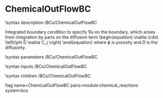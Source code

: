 # ChemicalOutFlowBC

!syntax description /BCs/ChemicalOutFlowBC

Integrated boundary condition to specify $\nabla u$ on the boundary, which arises
from integration by parts on the diffusion term
\begin{equation}
\nabla \cdot \left(\phi D \nabla C_j \right)
\end{equation}
where $\phi$ is porosity and $D$ is the diffusivity.

!syntax parameters /BCs/ChemicalOutFlowBC

!syntax inputs /BCs/ChemicalOutFlowBC

!syntax children /BCs/ChemicalOutFlowBC

!tag name=ChemicalOutFlowBC pairs=module:chemical_reactions system:bcs
